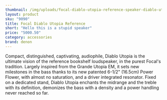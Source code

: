 ```yaml
---
thumbnail: /img/uploads/focal-diablo-utopia-reference-speaker-diablo-utopia.jpg
layout: product
sku: "9090"
title: Focal Diablo Utopia Reference 
short: "Hello this is a stupid speaker"
price: "5000.50"
category: accessories
brand: denon
---
```

Compact, distinguished, captivating, audiophile, Diablo Utopia is the ultimate vision of the reference bookshelf loudspeaker, in the purest Focal's tradition. Largely inspired from the Grande Utopia EM, it sets new milestones in the bass thanks to its new patented 6-1/2" (16.5cm) Power Flower, with almost no saturation, and a driver integrated resonator. Fixed on a dedicated stand, Diablo Utopia enchants the midrange and the treble with its definition, demonizes the bass with a density and a power handling never reached so far.

